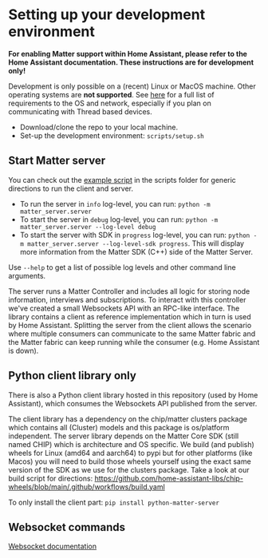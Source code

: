 # Setting up your development environment

**For enabling Matter support within Home Assistant, please refer to the Home Assistant documentation. These instructions are for development only!**

Development is only possible on a (recent) Linux or MacOS machine. Other operating systems are **not supported**. See [here](docs/os_requirements.md) for a full list of requirements to the OS and network, especially if you plan on communicating with Thread based devices.

- Download/clone the repo to your local machine.
- Set-up the development environment: `scripts/setup.sh`

## Start Matter server

You can check out the [example script](/scripts/example.py) in the scripts folder for generic directions to run the client and server.

- To run the server in `info` log-level, you can run: `python -m matter_server.server`
- To start the server in `debug` log-level, you can run: `python -m matter_server.server --log-level debug`
- To start the server with SDK in `progress` log-level, you can run: `python -m matter_server.server --log-level-sdk progress`. This will display more information from the Matter SDK (C++) side of the Matter Server.

Use `--help` to get a list of possible log levels and other command line arguments.

The server runs a Matter Controller and includes all logic for storing node information, interviews and subscriptions. To interact with this controller we've created a small Websockets API with an RPC-like interface. The library contains a client as reference implementation which in turn is used by Home Assistant. Splitting the server from the client allows the scenario where multiple consumers can communicate to the same Matter fabric and the Matter fabric can keep running while the consumer (e.g. Home Assistant is down).

## Python client library only

There is also a Python client library hosted in this repository (used by Home Assistant), which consumes the Websockets API published from the server.

The client library has a dependency on the chip/matter clusters package which contains all (Cluster) models and this package is os/platform independent. The server library depends on the Matter Core SDK (still named CHIP) which is architecture and OS specific. We build (and publish) wheels for Linux (amd64 and aarch64) to pypi but for other platforms (like Macos) you will need to build those wheels yourself using the exact same version of the SDK as we use for the clusters package. Take a look at our build script for directions: https://github.com/home-assistant-libs/chip-wheels/blob/main/.github/workflows/build.yaml

To only install the client part: `pip install python-matter-server`

## Websocket commands

[Websocket documentation](/docs/websockets_api.md)
